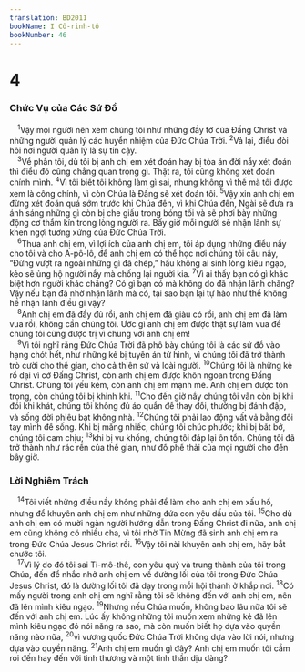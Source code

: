 ```yaml
---
translation: BD2011
bookName: I Cô-rinh-tô 
bookNumber: 46
---
```


<div class="title"><h1>4</h1><h3>Chức Vụ của Các Sứ Ðồ</h3></div>
<span class="verse 1co_4_1"> <sup>1</sup>Vậy mọi người nên xem chúng tôi như những đầy tớ của Ðấng Christ và những người quản lý các huyền nhiệm của Ðức Chúa Trời. </span>
<span class="verse 1co_4_2"><sup>2</sup>Vả lại, điều đòi hỏi nơi người quản lý là sự tin cậy.<br/></span>
<span class="verse 1co_4_3"> <sup>3</sup>Về phần tôi, dù tôi bị anh chị em xét đoán hay bị tòa án đời nầy xét đoán thì điều đó cũng chẳng quan trọng gì. Thật ra, tôi cũng không xét đoán chính mình. </span>
<span class="verse 1co_4_4"><sup>4</sup>Vì tôi biết tôi không làm gì sai, nhưng không vì thế mà tôi được xem là công chính, vì còn Chúa là Ðấng sẽ xét đoán tôi. </span>
<span class="verse 1co_4_5"><sup>5</sup>Vậy xin anh chị em đừng xét đoán quá sớm trước khi Chúa đến, vì khi Chúa đến, Ngài sẽ đưa ra ánh sáng những gì còn bị che giấu trong bóng tối và sẽ phơi bày những động cơ thầm kín trong lòng người ra. Bấy giờ mỗi người sẽ nhận lãnh sự khen ngợi tương xứng của Ðức Chúa Trời.<br/></span>
<span class="verse 1co_4_6"> <sup>6</sup>Thưa anh chị em, vì lợi ích của anh chị em, tôi áp dụng những điều nầy cho tôi và cho A-pô-lô, để anh chị em có thể học nơi chúng tôi câu nầy, “Ðừng vượt ra ngoài những gì đã chép,” hầu không ai sinh lòng kiêu ngạo, kẻo sẽ ủng hộ người nầy mà chống lại người kia. </span>
<span class="verse 1co_4_7"><sup>7</sup>Vì ai thấy bạn có gì khác biệt hơn người khác chăng? Có gì bạn có mà không do đã nhận lãnh chăng? Vậy nếu bạn đã nhờ nhận lãnh mà có, tại sao bạn lại tự hào như thể không hề nhận lãnh điều gì vậy?<br/></span>
<span class="verse 1co_4_8"> <sup>8</sup>Anh chị em đã đầy đủ rồi, anh chị em đã giàu có rồi, anh chị em đã làm vua rồi, không cần chúng tôi. Ước gì anh chị em được thật sự làm vua để chúng tôi cũng được trị vì chung với anh chị em!<br/></span>
<span class="verse 1co_4_9"> <sup>9</sup>Vì tôi nghĩ rằng Ðức Chúa Trời đã phô bày chúng tôi là các sứ đồ vào hạng chót hết, như những kẻ bị tuyên án tử hình, vì chúng tôi đã trở thành trò cười cho thế gian, cho cả thiên sứ và loài người. </span>
<span class="verse 1co_4_10"><sup>10</sup>Chúng tôi là những kẻ rồ dại vì cớ Ðấng Christ, còn anh chị em được khôn ngoan trong Ðấng Christ. Chúng tôi yếu kém, còn anh chị em mạnh mẽ. Anh chị em được tôn trọng, còn chúng tôi bị khinh khi. </span>
<span class="verse 1co_4_11"><sup>11</sup>Cho đến giờ nầy chúng tôi vẫn còn bị khi đói khi khát, chúng tôi không đủ áo quần để thay đổi, thường bị đánh đập, và sống đời phiêu bạt không nhà. </span>
<span class="verse 1co_4_12"><sup>12</sup>Chúng tôi phải lao động vất vả bằng đôi tay mình để sống. Khi bị mắng nhiếc, chúng tôi chúc phước; khi bị bắt bớ, chúng tôi cam chịu; </span>
<span class="verse 1co_4_13"><sup>13</sup>khi bị vu khống, chúng tôi đáp lại ôn tồn. Chúng tôi đã trở thành như rác rến của thế gian, như đồ phế thải của mọi người cho đến bây giờ.<br/></span>
<div class="title"><h3>Lời Nghiêm Trách</h3></div>
<span class="verse 1co_4_14"> <sup>14</sup>Tôi viết những điều nầy không phải để làm cho anh chị em xấu hổ, nhưng để khuyên anh chị em như những đứa con yêu dấu của tôi. </span>
<span class="verse 1co_4_15"><sup>15</sup>Cho dù anh chị em có mười ngàn người hướng dẫn trong Ðấng Christ đi nữa, anh chị em cũng không có nhiều cha, vì tôi nhờ Tin Mừng đã sinh anh chị em ra trong Ðức Chúa Jesus Christ rồi. </span>
<span class="verse 1co_4_16"><sup>16</sup>Vậy tôi nài khuyên anh chị em, hãy bắt chước tôi.<br/></span>
<span class="verse 1co_4_17"> <sup>17</sup>Vì lý do đó tôi sai Ti-mô-thê, con yêu quý và trung thành của tôi trong Chúa, đến để nhắc nhở anh chị em về đường lối của tôi trong Ðức Chúa Jesus Christ, đó là đường lối tôi đã dạy trong mỗi hội thánh ở khắp nơi. </span>
<span class="verse 1co_4_18"><sup>18</sup>Có mấy người trong anh chị em nghĩ rằng tôi sẽ không đến với anh chị em, nên đã lên mình kiêu ngạo. </span>
<span class="verse 1co_4_19"><sup>19</sup>Nhưng nếu Chúa muốn, không bao lâu nữa tôi sẽ đến với anh chị em. Lúc ấy không những tôi muốn xem những kẻ đã lên mình kiêu ngạo đó nói năng ra sao, mà còn muốn biết họ dựa vào quyền năng nào nữa, </span>
<span class="verse 1co_4_20"><sup>20</sup>vì vương quốc Ðức Chúa Trời không dựa vào lời nói, nhưng dựa vào quyền năng. </span>
<span class="verse 1co_4_21"><sup>21</sup>Anh chị em muốn gì đây? Anh chị em muốn tôi cầm roi đến hay đến với tình thương và một tinh thần dịu dàng?<br/></span>
